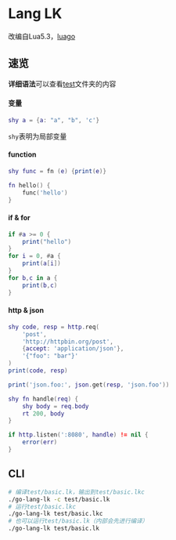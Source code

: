 # Lang LK
改编自Lua5.3，[luago](https://github.com/zxh0/luago-book)

## 速览
**详细语法**可以查看[test](test)文件夹的内容
#### 变量
```lua
shy a = {a: "a", "b", 'c'}
```
`shy`表明为局部变量

#### function
```lua
shy func = fn (e) {print(e)}

fn hello() {
    func('hello')
}
```

#### if & for
```lua
if #a >= 0 {
    print("hello")
}
for i = 0, #a {
    print(a[i])
}
for b,c in a {
    print(b,c)
}
```

#### http & json
```lua
shy code, resp = http.req(
    'post', 
    'http://httpbin.org/post', 
    {accept: 'application/json'}, 
    '{"foo": "bar"}'
)
print(code, resp)

print('json.foo:', json.get(resp, 'json.foo'))

shy fn handle(req) {
    shy body = req.body
    rt 200, body
}

if http.listen(':8080', handle) != nil {
    error(err)
}
```

## CLI
```bash
# 编译test/basic.lk，输出到test/basic.lkc
./go-lang-lk -c test/basic.lk
# 运行test/basic.lkc
./go-lang-lk test/basic.lkc
# 也可以运行test/basic.lk（内部会先进行编译）
./go-lang-lk test/basic.lk
```